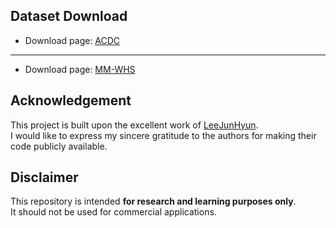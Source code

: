 ## Dataset Download

- Download page: [ACDC](https://www.creatis.insa-lyon.fr/Challenge/acdc/databases.html?)  
---
- Download page: [MM-WHS](https://zmiclab.github.io/zxh/0/mmwhs/data.html?)  

## Acknowledgement

This project is built upon the excellent work of [LeeJunHyun](https://github.com/LeeJunHyun/Image_Segmentation).  
I would like to express my sincere gratitude to the authors for making their code publicly available.  

## Disclaimer

This repository is intended **for research and learning purposes only**.  
It should not be used for commercial applications.
